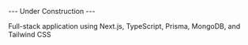 --- Under Construction ---

Full-stack application using Next.js, TypeScript, Prisma, MongoDB, and Tailwind CSS